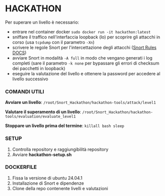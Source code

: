 # HACKATHON
Per superare un livello è necessario:
- entrare nel container docker `sudo docker run -it hackathon:latest`
- sniffare il traffico nell'interfaccia loopback (lo) per scoprire gli attacchi in corso (usa `tcpdump` con il parametro `-Xn`)
- scrivere le regole Snort per l'intercettazione degli attacchi ([Snort Rules DOCS](http://manual-snort-org.s3-website-us-east-1.amazonaws.com/node27.html))
- avviare Snort in modalità `-A full` in modo che vengano generati i log completi (sare il parametro `-k none` per bypassare gli errori di checksum dei pacchetti in loopback)
- eseguire la valutazione del livello e ottenere la password per accedere al livello successivo

### COMANDI UTILI
**Avviare un livello**: `/root/Snort_Hackathon/hackathon-tools/attack/level1`

**Valutare il superamento di un livello**: `/root/Snort_Hackathon/hackathon-tools/evaluation/evaluate_level1`

**Stoppare un livello prima del termine**: `killall bash sleep`

### SETUP
  1. Controlla repository e raggiungibilità repository
  2. Avviare **hackathon-setup.sh**
### DOCKERFILE
  1. Fissa la versione di ubuntu 24.04.1
  2. Installazione di Snort e dipendenze
  3. Clone della repo contenente livelli e valutazioni

